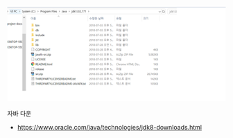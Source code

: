 ![1567953449746](assets/1567953449746.png)

자바 다운

- <https://www.oracle.com/java/technologies/jdk8-downloads.html>

